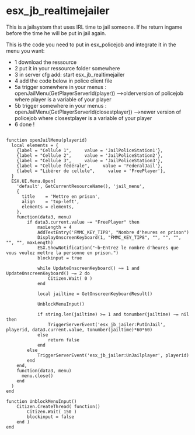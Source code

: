 # esx_jb_realtimejailer

This is a jailsystem that uses IRL time to jail someone. If he return ingame before the time he will be put in jail again.

This is the code you need to put in esx_policejob and integrate it in the menu you want:
- 1 download the ressource
- 2 put it in your ressource folder somewhere
- 3 in server cfg add: start esx_jb_realtimejailer
- 4 add the code below in police client file 
- 5a trigger somewhere in your menus : openJailMenu(GetPlayerServerId(player))  -->olderversion of policejob where player is a variable of your player
- 5b trigger somewhere in your menus : openJailMenu(GetPlayerServerId(closestplayer))  -->newer version of policejob where closestplayer is a variable of your player
- 6 done !

```

function openJailMenu(playerid)
  local elements = {
    {label = "Cellule 1",     value = 'JailPoliceStation1'},
    {label = "Cellule 2",     value = 'JailPoliceStation2'},
    {label = "Cellule 3",     value = 'JailPoliceStation3'},
    {label = "Cellule fédérale",     value = 'FederalJail'},
    {label = "Libérer de cellule",     value = 'FreePlayer'},
  }
  ESX.UI.Menu.Open(
	'default', GetCurrentResourceName(), 'jail_menu',
	{
	  title    = 'Mettre en prison',
	  align    = 'top-left',
	  elements = elements,
	},
	function(data3, menu)
		if data3.current.value ~= "FreePlayer" then
			maxLength = 4
			AddTextEntry('FMMC_KEY_TIP8', "Nombre d'heures en prison")
			DisplayOnscreenKeyboard(1, "FMMC_KEY_TIP8", "", "", "", "", "", maxLength)
			ESX.ShowNotification("~b~Entrez le nombre d'heures que vous voulez mettre la personne en prison.")
			blockinput = true

			while UpdateOnscreenKeyboard() ~= 1 and UpdateOnscreenKeyboard() ~= 2 do
				Citizen.Wait( 0 )
			end

			local jailtime = GetOnscreenKeyboardResult()

			UnblockMenuInput()

			if string.len(jailtime) >= 1 and tonumber(jailtime) ~= nil then
				TriggerServerEvent('esx_jb_jailer:PutInJail', playerid, data3.current.value, tonumber(jailtime)*60*60)
			else
				return false
			end
		else
			TriggerServerEvent('esx_jb_jailer:UnJailplayer', playerid)
		end
	end,
	function(data3, menu)
	  menu.close()
	end
  )
end

function UnblockMenuInput()
    Citizen.CreateThread( function()
        Citizen.Wait( 150 )
        blockinput = false 
    end )
end
```
